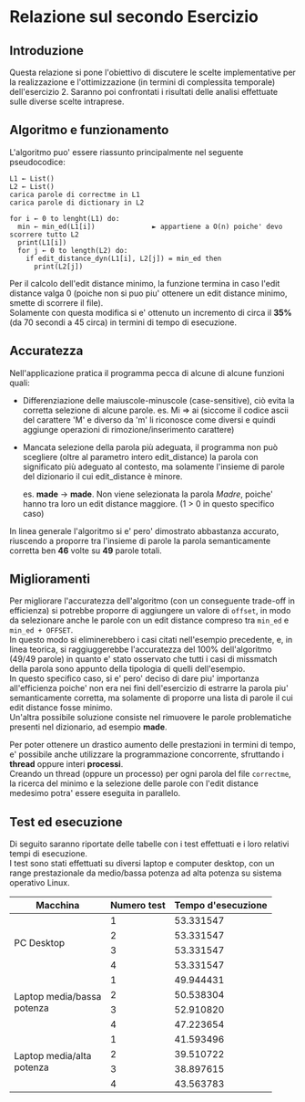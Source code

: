 # Relazione sul secondo Esercizio

## Introduzione
Questa relazione si pone l'obiettivo di discutere le scelte implementative per la realizzazione e l'ottimizzazione (in termini di complessita temporale) dell'esercizio 2.
Saranno poi confrontati i risultati delle analisi effettuate sulle diverse scelte intraprese.

## Algoritmo e funzionamento
L'algoritmo puo' essere riassunto principalmente nel seguente pseudocodice:

```
L1 ← List()
L2 ← List()
carica parole di correctme in L1
carica parole di dictionary in L2

for i ← 0 to lenght(L1) do:
  min ← min_ed(L1[i])              ► appartiene a O(n) poiche' devo scorrere tutto L2
  print(L1[i])
  for j ← 0 to length(L2) do:
    if edit_distance_dyn(L1[i], L2[j]) = min_ed then
      print(L2[j])

```

Per il calcolo dell'edit distance minimo, la funzione termina in caso l'edit distance valga 0 (poiche non si puo piu' ottenere un edit distance minimo, smette di scorrere il file).  
Solamente con questa modifica si e' ottenuto un incremento di circa il **35%** (da 70 secondi a 45 circa) in termini di tempo di esecuzione. 

## Accuratezza
Nell'applicazione pratica il programma pecca di alcune di alcune funzioni quali:

- Differenziazione delle maiuscole-minuscole (case-sensitive), ciò evita la corretta selezione di alcune parole.
	es. Mi => ai    (siccome il codice ascii del carattere 'M' e diverso da 'm' li riconosce come diversi e quindi
    aggiunge operazioni di rimozione/inserimento carattere)
    
- Mancata selezione della parola più adeguata, il programma non può scegliere (oltre al parametro intero edit_distance)
  la parola con significato più adeguato al contesto, ma solamente l'insieme di parole del dizionario il cui edit_distance è minore.
  
	es. **made** → **made**. Non viene selezionata la parola *Madre*, poiche' hanno tra loro un edit distance maggiore. (1 > 0 in questo specifico caso)

In linea generale l'algoritmo si e' pero' dimostrato abbastanza accurato, riuscendo a proporre tra l'insieme di parole la parola semanticamente corretta ben **46** volte su **49** parole totali.  

## Miglioramenti
Per migliorare l'accuratezza dell'algoritmo (con un conseguente trade-off in efficienza) si potrebbe proporre di aggiungere un valore di `offset`, in modo da selezionare anche le parole con un edit distance compreso tra `min_ed` e `min_ed + OFFSET`.  
In questo modo si eliminerebbero i casi citati nell'esempio precedente, e, in linea teorica, si raggiuggerebbe l'accuratezza del 100% dell'algoritmo (49/49 parole) in quanto e' stato osservato che tutti i casi di missmatch della parola sono appunto della tipologia di quelli dell'esempio.   
In questo specifico caso, si e' pero' deciso di dare piu' importanza all'efficienza poiche' non era nei fini dell'esercizio di estrarre la parola piu' semanticamente corretta, ma solamente di proporre una lista di parole il cui edit distance fosse minimo.  
Un'altra possibile soluzione consiste nel rimuovere le parole problematiche presenti nel dizionario, ad esempio **made**.

Per poter ottenere un drastico aumento delle prestazioni in termini di tempo, e' possibile anche utilizzare la programmazione concorrente, sfruttando i **thread** oppure interi **processi**.  
Creando un thread (oppure un processo) per ogni parola del file `correctme`, la ricerca del minimo e la selezione delle parole con l'edit distance medesimo potra' essere eseguita in parallelo.

## Test ed esecuzione
Di seguito saranno riportate delle tabelle con i test effettuati e i loro relativi tempi di esecuzione.  
I test sono stati effettuati su diversi laptop e computer desktop, con un range prestazionale da medio/bassa potenza ad alta potenza su sistema operativo Linux.


<table>
    <thead>
        <tr>
            <th>Macchina</th>
            <th>Numero test</th>
            <th>Tempo d'esecuzione</th>
        </tr>
    </thead>
    <tbody>
        <tr>
            <td rowspan=4>PC Desktop</td>
            <td>1</td>
            <td>53.331547</td>
        <tr>
            <td>2</td>
            <td>53.331547</td>
        <tr>
            <td>3</td>
            <td>53.331547</td>
        <tr>
            <td>4</td>
            <td>53.331547</td>
        <tr>
            <td rowspan=4>Laptop media/bassa<br>potenza</td>
            <td>1</td>
            <td>49.944431</td>
        <tr>
            <td>2</td>
            <td>50.538304</td>
        <tr>
            <td>3</td>
            <td>52.910820</td>
        <tr>
            <td>4</td>
            <td>47.223654</td>
        <tr>
            <td rowspan=4>Laptop media/alta<br>potenza</td>
            <td>1</td>
            <td>41.593496</td>
        <tr>
            <td>2</td>
            <td>39.510722</td>
        <tr>
            <td>3</td>
            <td>38.897615</td>
        <tr>
            <td>4</td>
            <td>43.563783</td>
        </tr>
    </tbody>
    
</table>
